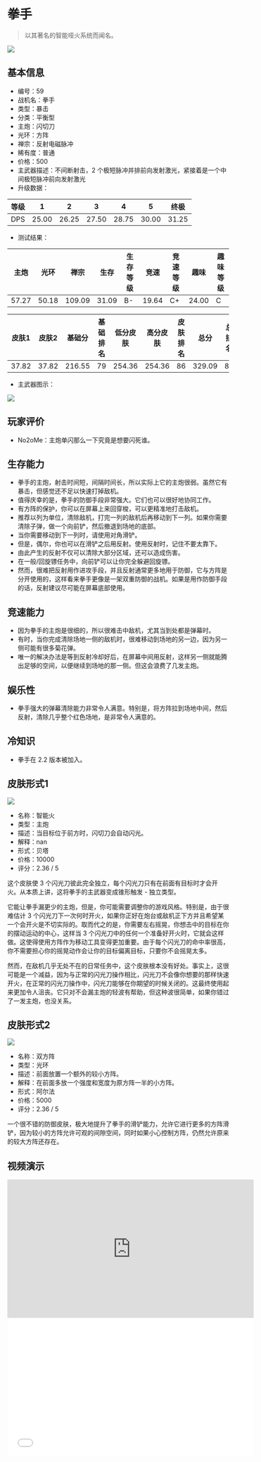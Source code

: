# 拳手

> 以其著名的智能哑火系统而闻名。

<img src="/ships/ship_59.png" style={{zoom:1}}/>

## 基本信息

- 编号：59
- 战机名：拳手
- 类型：暴击
- 分类：平衡型
- 主炮：闪切刀
- 光环：方阵
- 禅宗：反射电磁脉冲
- 稀有度：普通
- 价格：500
- 主武器描述：不间断射击，2 个极短脉冲并排前向发射激光，紧接着是一个中间极短脉冲前向发射激光
- 升级数据：

| 等级 | 1 | 2 | 3 | 4 | 5 | 终极 |
|--|--|--|--|--|--|--|
| DPS | 25.00 | 26.25 | 27.50 | 28.75 | 30.00 | 31.25 |

- 测试结果：

| 主炮 | 光环 | 禅宗 | 生存 | 生存等级 | 竞速 | 竞速等级 | 趣味 | 趣味等级 |
|--|--|--|--|--|--|--|--|--|
| 57.27 | 50.18 | 109.09 | 31.09 | B- | 19.64 | C+ | 24.00 | C |

| 皮肤1 | 皮肤2 | 基础分 | 基础排名 | 低分皮肤 | 高分皮肤 | 皮肤排名 | 总分 | 总排名 |
|--|--|--|--|--|--|--|--|--|
| 37.82 | 37.82 | 216.55 | 79 | 254.36 | 254.36 | 86 | 329.09 | 86 |

- 主武器图示：

<img src="/illustration/main_59.gif" style={{zoom:1}}/>

## 玩家评价

- No2oMe：主炮单闪那么一下究竟是想要闪死谁。

## 生存能力

- 拳手的主炮，射击时间短，间隔时间长，所以实际上它的主炮很弱。虽然它有暴击，但感觉还不足以快速打掉敌机。
- 值得庆幸的是，拳手的防御手段非常强大。它们也可以很好地协同工作。
- 有方阵的保护，你可以在屏幕上来回穿梭，可以更精准地打击敌机。
- 推荐以列为单位，清除敌机，打完一列的敌机后再移动到下一列。如果你需要清除子弹，做一个向前铲，然后撤退到场地的底部。
- 当你需要移动到下一列时，请使用对角滑铲。
- 但是，偶尔，你也可以在滑铲之后用反射。使用反射时，记住不要太靠下。
- 由此产生的反射不仅可以清除大部分区域，还可以造成伤害。
- 在一般/回旋镖任务中，向前铲可以让你完全躲避回旋镖。
- 然而，很难把反射用作进攻手段，并且反射通常更多地用于防御，它与方阵是分开使用的，这样看来拳手更像是一架双重防御的战机。如果是用作防御手段的话，反射建议尽可能在屏幕底部使用。

## 竞速能力

- 因为拳手的主炮是很细的，所以很难击中敌机，尤其当到处都是弹幕时。
- 有时，当你完成清除场地一侧的敌机时，很难移动到场地的另一边，因为另一侧可能有很多菊花弹。
- 唯一的解决办法是等到反射冷却好后，在屏幕中间用反射，这样另一侧就能腾出足够的空间，以便继续到场地的那一侧。但这会浪费了几发主炮。

## 娱乐性

- 拳手强大的弹幕清除能力非常令人满意。特别是，将方阵拉到场地中间，然后反射，清除几乎整个红色场地，是非常令人满意的。

## 冷知识

- 拳手在 2.2 版本被加入。

## 皮肤形式1

<img src="/ships/ship_59_apex_1.png" style={{zoom:1}}/>

- 名称：智能火
- 类型：主炮
- 描述：当目标位于前方时，闪切刀会自动闪光。
- 解释：nan
- 形式：贝塔
- 价格：10000
- 评分：2.36 / 5

这个皮肤使 3 个闪光刀彼此完全独立，每个闪光刀只有在前面有目标时才会开火。从本质上讲，这将拳手的主武器变成锥形触发 - 独立类型。

它能让拳手漏更少的主炮，但是，你可能需要调整你的游戏风格。特别是，由于很难估计 3 个闪光刀下一次何时开火，如果你正好在炮台或敌机正下方并且希望某一个会开火是不切实际的。取而代之的是，你需要左右摇晃，你想击中的目标在你的摆动运动的中心，这样当 3 个闪光刀中的任何一个准备好开火时，它就会这样做。这使得使用方阵作为移动工具变得更加重要。由于每个闪光刀的命中率很高，你不需要担心你的摇晃动作会让你的目标偏离目标，只要你不会摇晃太多。

然而，在敌机几乎无处不在的日常任务中，这个皮肤根本没有好处。事实上，这很可能是一个减益，因为与正常的闪光刀操作相比，闪光刀不会像你想要的那样快速开火，在正常的闪光刀操作中，闪光刀能够在你期望的时候关闭的。这最终使用起来更加令人沮丧。它只对不会漏主炮的轻波有帮助，但这种波很简单，如果你错过了一发主炮，也没关系。

## 皮肤形式2

<img src="/ships/ship_59_apex_2.png" style={{zoom:1}}/>

- 名称：双方阵
- 类型：光环
- 描述：前面放置一个额外的较小方阵。
- 解释：在前面多放一个强度和宽度为原方阵一半的小方阵。
- 形式：阿尔法
- 价格：5000
- 评分：2.36 / 5

一个很不错的防御皮肤，极大地提升了拳手的滑铲能力，允许它进行更多的方阵滑铲，因为较小的方阵允许可观的间隙空间，同时如果小心控制方阵，仍然允许原来的较大方阵还存在。

## 视频演示

<iframe width="560" height="315" src="https://www.youtube.com/embed/Qram_Ja3TDM?si=3n5N8S_ZX946lun3" title="YouTube video player" frameborder="0" allow="accelerometer; autoplay; clipboard-write; encrypted-media; gyroscope; picture-in-picture; web-share" referrerpolicy="strict-origin-when-cross-origin" allowfullscreen></iframe>

<br/>

<iframe width="560" height="315" src="//player.bilibili.com/player.html?aid=817202586&bvid=BV1UG4y1b7VX&cid=879701156&p=1&autoplay=false" scrolling="no" border="0" frameborder="no" allow="accelerometer; autoplay; clipboard-write; encrypted-media; gyroscope; picture-in-picture; web-share" framespacing="0" allowfullscreen="true"> </iframe>